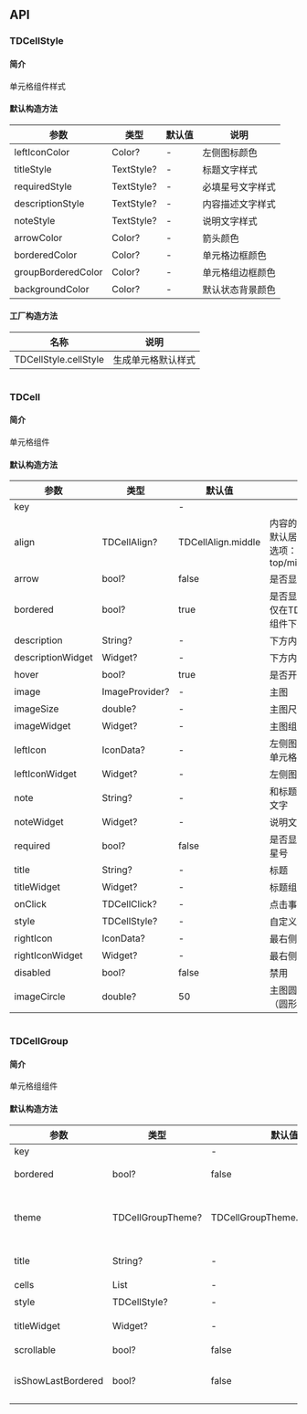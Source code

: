 ## API
### TDCellStyle
#### 简介
单元格组件样式
#### 默认构造方法

| 参数 | 类型 | 默认值 | 说明 |
| --- | --- | --- | --- |
| leftIconColor | Color? | - | 左侧图标颜色 |
| titleStyle | TextStyle? | - | 标题文字样式 |
| requiredStyle | TextStyle? | - | 必填星号文字样式 |
| descriptionStyle | TextStyle? | - | 内容描述文字样式 |
| noteStyle | TextStyle? | - | 说明文字样式 |
| arrowColor | Color? | - | 箭头颜色 |
| borderedColor | Color? | - | 单元格边框颜色 |
| groupBorderedColor | Color? | - | 单元格组边框颜色 |
| backgroundColor | Color? | - | 默认状态背景颜色 |


#### 工厂构造方法

| 名称  | 说明 |
| --- |  --- |
| TDCellStyle.cellStyle  | 生成单元格默认样式 |

```
```
 ### TDCell
#### 简介
单元格组件
#### 默认构造方法

| 参数 | 类型 | 默认值 | 说明 |
| --- | --- | --- | --- |
| key |  | - |  |
| align | TDCellAlign? | TDCellAlign.middle | 内容的对齐方式，默认居中对齐。可选项：top/middle/bottom |
| arrow | bool? | false | 是否显示右侧箭头 |
| bordered | bool? | true | 是否显示下边框，仅在TDCellGroup组件下起作用 |
| description | String? | - | 下方内容描述文字 |
| descriptionWidget | Widget? | - | 下方内容描述组件 |
| hover | bool? | true | 是否开启点击反馈 |
| image | ImageProvider? | - | 主图 |
| imageSize | double? | - | 主图尺寸 |
| imageWidget | Widget? | - | 主图组件 |
| leftIcon | IconData? | - | 左侧图标，出现在单元格标题的左侧 |
| leftIconWidget | Widget? | - | 左侧图标组件 |
| note | String? | - | 和标题同行的说明文字 |
| noteWidget | Widget? | - | 说明文字组件 |
| required | bool? | false | 是否显示表单必填星号 |
| title | String? | - | 标题 |
| titleWidget | Widget? | - | 标题组件 |
| onClick | TDCellClick? | - | 点击事件 |
| style | TDCellStyle? | - | 自定义样式 |
| rightIcon | IconData? | - | 最右侧图标 |
| rightIconWidget | Widget? | - | 最右侧图标组件 |
| disabled | bool? | false | 禁用 |
| imageCircle | double? | 50 | 主图圆角，默认50（圆形） |

```
```
 ### TDCellGroup
#### 简介
单元格组组件
#### 默认构造方法

| 参数 | 类型 | 默认值 | 说明 |
| --- | --- | --- | --- |
| key |  | - |  |
| bordered | bool? | false | 是否显示组边框 |
| theme | TDCellGroupTheme? | TDCellGroupTheme.defaultTheme | 单元格组风格。可选项：default/card |
| title | String? | - | 单元格组标题 |
| cells | List<TDCell> | - | 单元格列表 |
| style | TDCellStyle? | - | 自定义样式 |
| titleWidget | Widget? | - | 单元格组标题组件 |
| scrollable | bool? | false | 可滚动 |
| isShowLastBordered | bool? | false | 是否显示最后一个cell的下边框 |
